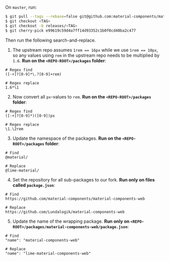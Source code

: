 On `master`, run:

```bash
$ git pull --tags --rebase=false git@github.com:material-components/material-components-web.git master
$ git checkout <TAG>
$ git checkout -b releases/<TAG>
$ git cherry-pick e99619c59d4a7ff14d93352c1b0f0cd40ba2c477
```

Then run the following search-and-replace.

  1. The upstream repo assumes `1rem == 16px` while we use `1rem == 10px`, so any values using `rem` in the upstream repo needs to be multiplied by `1.6`. **Run on the `<REPO-ROOT>/packages` folder**:

```regex
# Regex find
([-+]?[0-9]*\.?[0-9]+rem)

# Regex replace
1.6*\1
```

  2. Now convert all `px`-values to `rem`. **Run on the `<REPO-ROOT>/packages` folder**:

```regex
# Regex find
([-+]?[0-9]*)([0-9])px

# Regex replace
\1.\2rem
```

  3. Update the namespace of the packages. **Run on the `<REPO-ROOT>/packages` folder**:

```
# Find
@material/

# Replace
@lime-material/
```

  4. Set the repository for all sub-packages to our fork. **Run only on files called `package.json`**:

```
# Find
https://github.com/material-components/material-components-web

# Replace
https://github.com/Lundalogik/material-components-web
```

  5. Update the name of the wrapping package. **Run only on `<REPO-ROOT>/packages/material-components-web/package.json`**:

```
# Find
"name": "material-components-web"

# Replace
"name": "lime-material-components-web"
```

